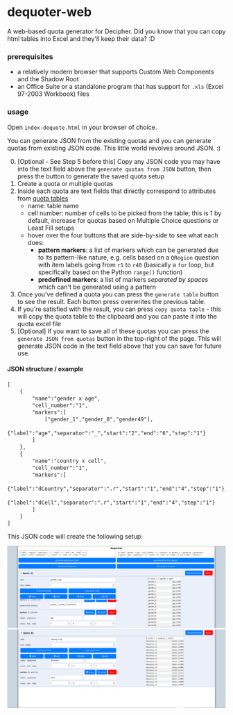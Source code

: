 # dequoter-web

A web-based quota generator for Decipher. 
Did you know that you can copy html tables into Excel and they'll keep their data? :D

### prerequisites

- a relatively modern browser that supports Custom Web Components and the Shadow Root
- an Office Suite or a standalone program that has support for `.xls` (Excel 97-2003 Workbook) files

### usage

Open `index-dequote.html` in your browser of choice. 

You can generate JSON from the existing quotas and you can generate quotas from existing JSON code. This little world revolves around JSON. :)

0. \[Optional - See Step 5 before this\] Copy any JSON code you may have into the text field above the `generate quotas from JSON` button, then press the button to generate the saved quota setup
1. Create a quota or multiple quotas
2. Inside each quota are text fields that directly correspond to attributes from [quota tables](https://forstasurveys.zendesk.com/hc/en-us/articles/10100597040795-Adding-Quotas-Using-the-XML-Editor)
    - name: table name
    - cell number: number of cells to be picked from the table; this is 1 by default, increase for quotas based on Multiple Choice questions or Least Fill setups
    - hover over the four buttons that are side-by-side to see what each does:
        - **pattern markers**: a list of markers which can be generated due to its pattern-like nature, e.g. cells based on a `QRegion` question with item labels going from `r1` to `r40` (basically a `for` loop, but specifically based on the Python `range()` function)
        - **predefined markers**: a list of markers *separated by spaces* which can't be generated using a pattern
3. Once you've defined a quota you can press the `generate table` button to see the result. Each button press overwrites the previous table.
4. If you're satisfied with the result, you can press `copy quota table` - this will copy the quota table to the clipboard and you can paste it into the quota excel file
5. \[Optional\] If you want to save all of these quotas you can press the `generate JSON from quotas` button in the top-right of the page. This will generate JSON code in the text field above that you can save for future use.

#### JSON structure / example

```
[
    {
        "name":"gender x age",
        "cell_number":"1",
        "markers":[
            ["gender_1","gender_8","gender49"],
            {"label":"age","separator":"_","start":"2","end":"6","step":"1"}
        ]
    },
    {
        "name":"country x cell",
        "cell_number":"1",
        "markers":[
            {"label":"dCountry","separator":".r","start":"1","end":"4","step":"1"},
            {"label":"dCell","separator":".r","start":"1","end":"4","step":"1"}
        ]
    }
]
```

This JSON code will create the following setup:

![example quota](example_1.png?)
![example quota](example_2.png?)